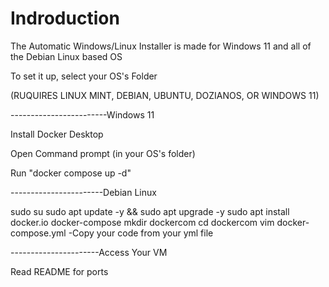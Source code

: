 # Indroduction

The Automatic Windows/Linux Installer is made for Windows 11 and all of the Debian Linux based OS

To set it up, select your OS's Folder

(RUQUIRES LINUX MINT, DEBIAN, UBUNTU, DOZIANOS, OR WINDOWS 11)

------------------------Windows 11

Install Docker Desktop 

Open Command prompt (in your OS's folder)

Run "docker compose up -d"

-----------------------Debian Linux 

sudo su
sudo apt update -y && sudo apt upgrade -y
sudo apt install docker.io docker-compose
mkdir dockercom
cd dockercom
vim docker-compose.yml
-Copy your code from your yml file

----------------------Access Your VM

Read README for ports

